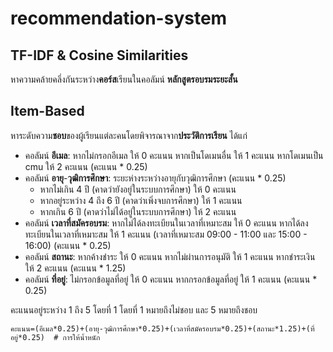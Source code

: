 ﻿# recommendation-system
## TF-IDF & Cosine Similarities
หาความคล้ายคลึ่งกันระหว่าง**คอร์ส**เรียนในคอลัมน์ **หลักสูตรอบรมระยะสั้น**
## Item-Based
หาระดับความ**ชอบ**ของผู้เรียนแต่ละคนโดยพิจารณาจาก**ประวัติการเรียน** ได้แก่
- คอลัมน์ **อีเมล**: หากไม่กรอกอีเมล ให้ 0 คะแนน หากเป็นโดเมนอื่น ให้ 1 คะแนน หากโดเมนเป็น cmu ให้ 2 คะแนน (คะแนน * 0.25)
- คอลัมน์ **อายุ**-**วุฒิการศึกษา**: ระยะห่างระหว่างอายุกับวุฒิการศึกษา (คะแนน * 0.25)
  - หากไม่เกิน 4 ปี (คาดว่ายังอยู่ในระบบการศึกษา) ให้ 0 คะแนน
  - หากอยู่ระหว่าง 4 ถึง 6 ปี (คาดว่าเพิ่งจบการศึกษา) ให้ 1 คะแนน
  - หากเกิน 6 ปี (คาดว่าไม่ได้อยู่ในระบบการศึกษา) ให้ 2 คะแนน
- คอลัมน์ **เวลาที่สมัครอบรม**: หากไม่ได้ลงทะเบียนในเวลาที่เหมาะสม ให้ 0 คะแนน หากได้ลงทะเบียนในเวลาที่เหมาะสม ให้ 1 คะแนน (เวลาที่เหมาะสม 09:00 - 11:00 และ 15:00 - 16:00) (คะแนน * 0.25)
- คอลัมน์ **สถานะ**: หากค้างชำระ ให้ 0 คะแนน หากไม่ผ่านการอนุมัติ ให้ 1 คะแนน หากชำระเงิน ให้ 2 คะแนน (คะแนน * 1.25) 
- คอลัมน์ **ที่อยู่**: ไม่กรอกข้อมูลที่อยู่ ให้ 0 คะแนน หากกรอกข้อมูลที่อยู่ ให้ 1 คะแนน (คะแนน * 0.25)

คะแนนอยู่ระหว่าง 1 ถึง 5 โดยที่ 1 โดยที่ 1 หมายถึงไม่ชอบ และ 5 หมายถึงชอบ 
```
คะแนน=(อีเมล*0.25)+(อายุ-วุฒิการศึกษา*0.25)+(เวลาที่สมัครอบรม*0.25)+(สถานะ*1.25)+(ที่อยู่*0.25)  # การให้น้ำหนัก
```

